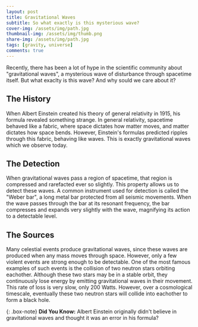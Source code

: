 ```yaml
---
layout: post
title: Gravitational Waves
subtitle: So what exactly is this mysterious wave?
cover-img: /assets/img/path.jpg
thumbnail-img: /assets/img/thumb.png
share-img: /assets/img/path.jpg
tags: [gravity, universe]
comments: true
---
```


Recently, there has been a lot of hype in the scientific community about "gravitational waves", a mysterious wave of disturbance through spacetime itself. But what exaclty is this wave? And why sould we care about it?

## The History

When Albert Einstein created his theory of general relativity in 1915, his formula revealed something strange. In general relativity, spacetime behaved like a fabric, where space dictates how matter moves, and matter dictates how space bends. However, Einstein's formulas predicted ripples through this fabric, behaving like waves. This is exactly gravitational waves which we observe today.

## The Detection

When gravitational waves pass a region of spacetime, that region is compressed and rarefacted ever so slightly. This property allows us to detect these waves. A common instrument used for detection is called the "Weber bar", a long metal bar protected from all seismic movements. When the wave passes through the bar at its resonant frequency, the bar compresses and expands very slightly with the wave, magnifying its action to a detectable level.

## The Sources

Many celestial events produce gravitational waves, since these waves are produced when any mass moves through space. However, only a few violent events are strong enough to be detectable. One of the most famous examples of such events is the collision of two neutron stars orbiting eachother. Although these two stars may be in a stable orbit, they continuously lose energy by emitting gravitational waves in their movement. This rate of loss is very slow, only 200 Watts. However, over a cosmological timescale, eventually these two neutron stars will collide into eachother to form a black hole.

{: .box-note}
**Did You Know:** Albert Einstein originally didn't believe in gravitational waves and thought it was an error in his formula?
